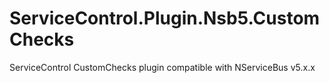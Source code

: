 ServiceControl.Plugin.Nsb5.CustomChecks
=======================================

ServiceControl CustomChecks plugin compatible with NServiceBus v5.x.x 
